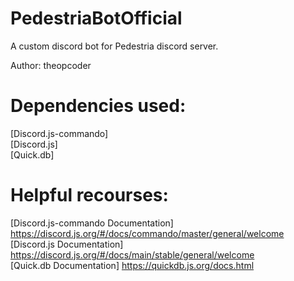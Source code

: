 # PedestriaBotOfficial
A custom discord bot for Pedestria discord server.

Author: theopcoder

# Dependencies used:

[Discord.js-commando]  
[Discord.js]  
[Quick.db]  

# Helpful recourses:

[Discord.js-commando Documentation] https://discord.js.org/#/docs/commando/master/general/welcome  
[Discord.js Documentation] https://discord.js.org/#/docs/main/stable/general/welcome  
[Quick.db Documentation] https://quickdb.js.org/docs.html   
